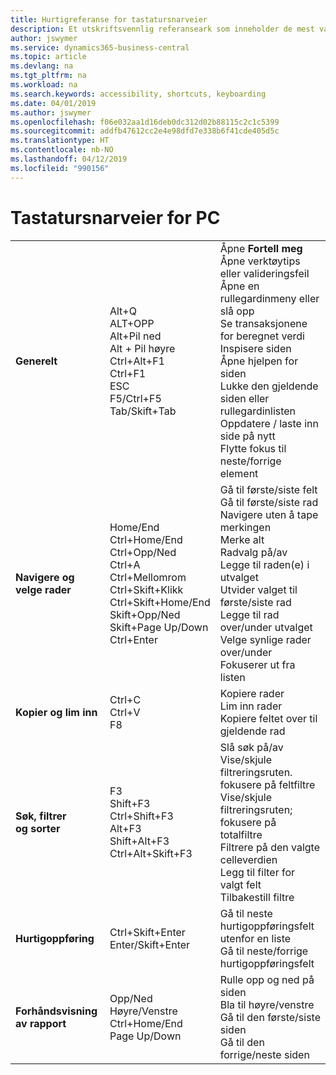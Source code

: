 ```yaml
---
title: Hurtigreferanse for tastatursnarveier
description: Et utskriftsvennlig referanseark som inneholder de mest vanlige tastatursnarveiene.
author: jswymer
ms.service: dynamics365-business-central
ms.topic: article
ms.devlang: na
ms.tgt_pltfrm: na
ms.workload: na
ms.search.keywords: accessibility, shortcuts, keyboarding
ms.date: 04/01/2019
ms.author: jswymer
ms.openlocfilehash: f06e032aa1d16deb0dc312d02b88115c2c1c5399
ms.sourcegitcommit: addfb47612cc2e4e98dfd7e338b6f41cde405d5c
ms.translationtype: HT
ms.contentlocale: nb-NO
ms.lasthandoff: 04/12/2019
ms.locfileid: "990156"
---
```

# <a name="pc-keyboard-shortcuts"></a>Tastatursnarveier for PC

||||  
|----------------|-----------|----------------|
|**Generelt**|Alt+Q<br />ALT+OPP<br />Alt+Pil ned<br />Alt + Pil høyre<br />Ctrl+Alt+F1<br />Ctrl+F1<br />ESC<br />F5/Ctrl+F5<br />Tab/Skift+Tab<br />|Åpne **Fortell meg**<br />Åpne verktøytips eller valideringsfeil<br />Åpne en rullegardinmeny eller slå opp<br />Se transaksjonene for beregnet verdi<br />Inspisere siden<br />Åpne hjelpen for siden<br />Lukke den gjeldende siden eller rullegardinlisten<br />Oppdatere / laste inn side på nytt<br />Flytte fokus til neste/forrige element|
|**Navigere og<br />velge rader**| Home/End<br />Ctrl+Home/End <br />Ctrl+Opp/Ned<br />Ctrl+A <br />Ctrl+Mellomrom<br />Ctrl+Skift+Klikk<br />Ctrl+Skift+Home/End<br />Skift+Opp/Ned<br />Skift+Page Up/Down<br />Ctrl+Enter| Gå til første/siste felt<br />Gå til første/siste rad<br />Navigere uten å tape merkingen<br />Merke alt<br />Radvalg på/av<br /> Legge til raden(e) i utvalget<br />Utvider valget til første/siste rad<br />Legge til rad over/under utvalget<br />Velge synlige rader over/under <br />Fokuserer ut fra listen|
|**Kopier og lim inn**|Ctrl+C<br />Ctrl+V<br />F8|Kopiere rader<br />Lim inn rader<br />Kopiere feltet over til gjeldende rad|
|**Søk, filtrer <br />og sorter**|F3<br />Shift+F3<br />Ctrl+Shift+F3<br />Alt+F3<br />Shift+Alt+F3<br />Ctrl+Alt+Skift+F3|Slå søk på/av<br />Vise/skjule filtreringsruten. fokusere på feltfiltre<br />Vise/skjule filtreringsruten; fokusere på totalfiltre<br />Filtrere på den valgte celleverdien<br />Legg til filter for valgt felt<br />Tilbakestill filtre|
|**Hurtigoppføring**|Ctrl+Skift+Enter<br />Enter/Skift+Enter|Gå til neste hurtigoppføringsfelt utenfor en liste<br />Gå til neste/forrige hurtigoppføringsfelt|
|**Forhåndsvisning av rapport**|Opp/Ned<br />Høyre/Venstre<br />Ctrl+Home/End<br />Page Up/Down|Rulle opp og ned på siden<br />Bla til høyre/venstre <br />Gå til den første/siste siden<br />Gå til den forrige/neste siden|
